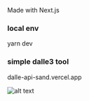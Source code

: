 Made with Next.js

### local env

yarn dev

### simple dalle3 tool

dalle-api-sand.vercel.app

![alt text](screenshot.png "screenshot")